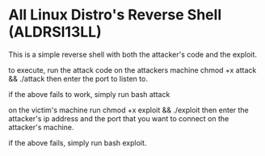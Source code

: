 # All Linux Distro's Reverse Shell (ALDRSl13LL)

This is a simple reverse shell with both the attacker's code and the exploit.

to execute, run the attack code on the attackers machine
chmod +x attack && ./attack
then enter the port to listen to.

if the above fails to work, simply run bash attack 

on the victim's machine run
chmod +x exploit && ./exploit
then enter the attacker's ip address and the port that you want to connect on the attacker's machine.

if the above fails, simply run bash exploit.










